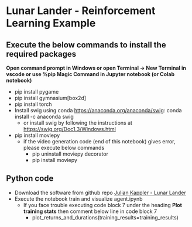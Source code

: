 # Lunar Lander - Reinforcement Learning Example

## Execute the below commands to install the required packages
**Open command prompt in Windows or open Terminal -> New Terminal in vscode or use %pip Magic Command in Jupyter notebook (or Colab notebook)**
* pip install pygame
* pip install gymnasium[box2d]
* pip install torch
* Install swig using conda https://anaconda.org/anaconda/swig: conda install -c anaconda swig
  * or install swig by following the instructions at https://swig.org/Doc1.3/Windows.html
* pip install moviepy
    * if the video generation code (end of this notebook) gives error, please execute below commands
        * pip uninstall moviepy decorator
        * pip install moviepy

## Python code 
* Download the software from github repo [Julian Kappler - Lunar Lander](https://github.com/juliankappler/lunar-lander)
* Execute the notebook train and visualize agent.ipynb
  * If you face trouble executing code block 7 under the heading **Plot training stats** then comment below line in code block 7
    * plot_returns_and_durations(training_results=training_results)  


